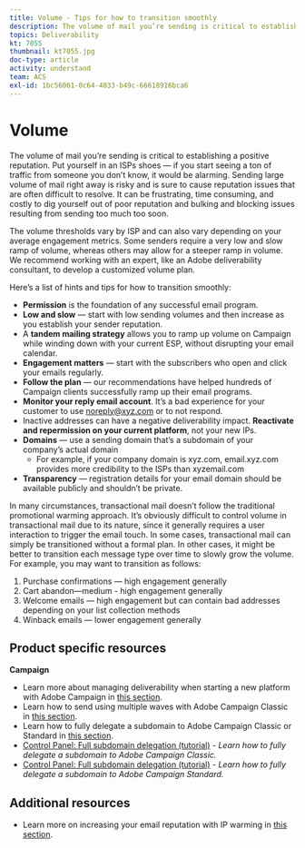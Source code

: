 ```yaml
---
title: Volume - Tips for how to transition smoothly
description: The volume of mail you’re sending is critical to establishing a positive reputation. Learn what you can do to transition smoothly.
topics: Deliverability
kt: 7055
thumbnail: kt7055.jpg
doc-type: article
activity: understand
team: ACS
exl-id: 1bc56061-0c64-4033-b49c-66618916bca6
---
```

# Volume

The volume of mail you’re sending is critical to establishing a positive reputation. Put yourself in an ISPs shoes — if you start seeing a ton of traffic from someone you don’t know, it would be alarming. Sending large volume of mail right away is risky and is sure to cause reputation issues that are often difficult to resolve. It can be frustrating, time consuming, and costly to dig yourself out of poor reputation and bulking and blocking issues resulting from sending too much too soon.

The volume thresholds vary by ISP and can also vary depending on your average engagement metrics. Some senders require a very low and slow ramp of volume, whereas others may allow for a steeper ramp in volume. We recommend working with an expert, like an Adobe deliverability consultant, to develop a customized volume plan.

Here’s a list of hints and tips for how to transition smoothly:

* **Permission** is the foundation of any successful email program.
* **Low and slow** — start with low sending volumes and then increase as you establish your sender reputation.
* A **tandem mailing strategy** allows you to ramp up volume on Campaign while winding down with your current ESP, without disrupting your email calendar.
* **Engagement matters** — start with the subscribers who open and click your emails regularly.
* **Follow the plan** — our recommendations have helped hundreds of Campaign clients successfully ramp up their email programs.
* **Monitor your reply email account**. It’s a bad experience for your customer to use noreply@xyz.com or to not respond.
* Inactive addresses can have a negative deliverability impact. **Reactivate and repermission on your current platform**, not your new IPs.
* **Domains** — use a sending domain that’s a subdomain of your company’s actual domain
  * For example, if your company domain is xyz.com, email.xyz.com provides more credibility to the ISPs than xyzemail.com
* **Transparency** — registration details for your email domain should be available publicly and shouldn’t be private.

In many circumstances, transactional mail doesn’t follow the traditional promotional warming approach. It’s obviously difficult to control volume in transactional mail due to its nature, since it generally requires a user interaction to trigger the email touch. In some cases, transactional mail can simply be transitioned without a formal plan. In other cases, it might be better to transition each message type over time to slowly grow the volume. For example, you may want to transition as follows:

1. Purchase confirmations — high engagement generally
2. Cart abandon—medium - high engagement generally
3. Welcome emails — high engagement but can contain bad addresses depending on your list collection methods
4. Winback emails — lower engagement generally

## Product specific resources

**Campaign**

* Learn more about managing deliverability when starting a new platform with Adobe Campaign in [this section](/help/additional-resources/ac-starting-new-platform.md).
* Learn how to send using multiple waves with Adobe Campaign Classic in [this section](https://experienceleague.adobe.com/docs/campaign-classic/using/sending-messages/key-steps-when-creating-a-delivery/steps-sending-the-delivery.html#sending-using-multiple-waves).
* Learn how to fully delegate a subdomain to Adobe Campaign Classic or Standard in [this section](/help/additional-resources/ac-domain-name-setup.md).
* [Control Panel: Full subdomain delegation (tutorial)](https://experienceleague.adobe.com/docs/campaign-classic-learn/control-panel/subdomains-and-certificates/subdomain-delegation.html) - *Learn how to fully delegate a subdomain to Adobe Campaign Classic.*
* [Control Panel: Full subdomain delegation (tutorial)](https://experienceleague.adobe.com/docs/campaign-standard-learn/control-panel/subdomains-and-certificates/subdomain-delegation.html) - *Learn how to fully delegate a subdomain to Adobe Campaign Standard.*

## Additional resources

* Learn more on increasing your email reputation with IP warming in [this section](/help/additional-resources/increase-reputation-with-ip-warming.md).
